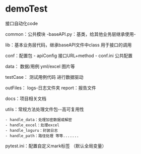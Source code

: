 # demoTest
接口自动化code

common：公共模块
    -baseAPI.py：基类，给其他业务层继承使用-

lib：基本业务层代码，继承baseAPI文件中class 用于接口的调用

conf：配置包 
    - apiConfig 接口URL+method 
    - conf.ini  公共配置

data： 数据/用例 yml/excel 图片等

testCase： 测试用例代码 进行数据驱动

outFiles： logs-日志文件夹 report：报告文件

docs：项目相关文档

utils：常规方法处理文件包--高可复用性

    - handle_data：处理加密数据或解密
    - handle_excel：处理excel
    - handle_loguru：封装日志
    - handle_path：路径处理 等等.......

pytest.ini：配置自定义mark标签 （默认全局变量）
